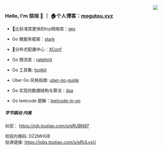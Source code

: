 
<img align="right" src="https://github-readme-stats.vercel.app/api?username=allenxuxu&show_icons=true&icon_color=805AD5&text_color=718096&bg_color=ffffff" />

### Hello, I'm 徐旭 👋  ｜ 🏠个人博客：[mogutou.xyz](https://mogutou.xyz)

- 🚀比标准库更快的tcp网络库：[gev](https://github.com/Allenxuxu/gev)
- Go 微服务框架：[stark](https://github.com/Allenxuxu/stark)
- 📃分布式配置中心：[XConf](https://github.com/micro-in-cn/XConf)
- Go 限流库：[ratelimit](https://github.com/Allenxuxu/ratelimit)
- Go 工具集: [toolkit](https://github.com/Allenxuxu/toolkit)
- Uber Go 风格指南: [uber-go-guide](https://github.com/Allenxuxu/uber-go-guide)


- Go 实现的数据结构与算法：[dsa](https://github.com/Allenxuxu/dsa)
- Go leetcode 题解：[leetcode-in-go](https://github.com/Allenxuxu/leetcode-in-go)

##### 字节跳动 内推

社招： https://job.toutiao.com/s/eRUBN97

校招内推码: DZ2MHGB  
投递链接: https://jobs.toutiao.com/s/eRULyxU
